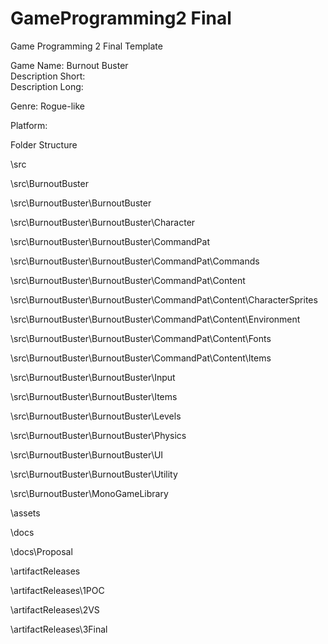 # GameProgramming2 Final
 Game Programming 2 Final Template   

Game Name: Burnout Buster  
Description Short:  
Description Long:  
  
Genre: Rogue-like  
  
Platform:  
  
Folder Structure  
  
\src  
  
\src\BurnoutBuster   
  
\src\BurnoutBuster\BurnoutBuster  

\src\BurnoutBuster\BurnoutBuster\Character

\src\BurnoutBuster\BurnoutBuster\CommandPat

\src\BurnoutBuster\BurnoutBuster\CommandPat\Commands
  
\src\BurnoutBuster\BurnoutBuster\CommandPat\Content
  
\src\BurnoutBuster\BurnoutBuster\CommandPat\Content\CharacterSprites
  
\src\BurnoutBuster\BurnoutBuster\CommandPat\Content\Environment
  
\src\BurnoutBuster\BurnoutBuster\CommandPat\Content\Fonts
  
\src\BurnoutBuster\BurnoutBuster\CommandPat\Content\Items
  
\src\BurnoutBuster\BurnoutBuster\Input

\src\BurnoutBuster\BurnoutBuster\Items

\src\BurnoutBuster\BurnoutBuster\Levels

\src\BurnoutBuster\BurnoutBuster\Physics

\src\BurnoutBuster\BurnoutBuster\UI

\src\BurnoutBuster\BurnoutBuster\Utility

\src\BurnoutBuster\MonoGameLibrary  
  
\assets  
  
\docs  
  
\docs\Proposal  
  
\artifactReleases  
   
\artifactReleases\1POC  
  
\artifactReleases\2VS  
  
\artifactReleases\3Final  
  
